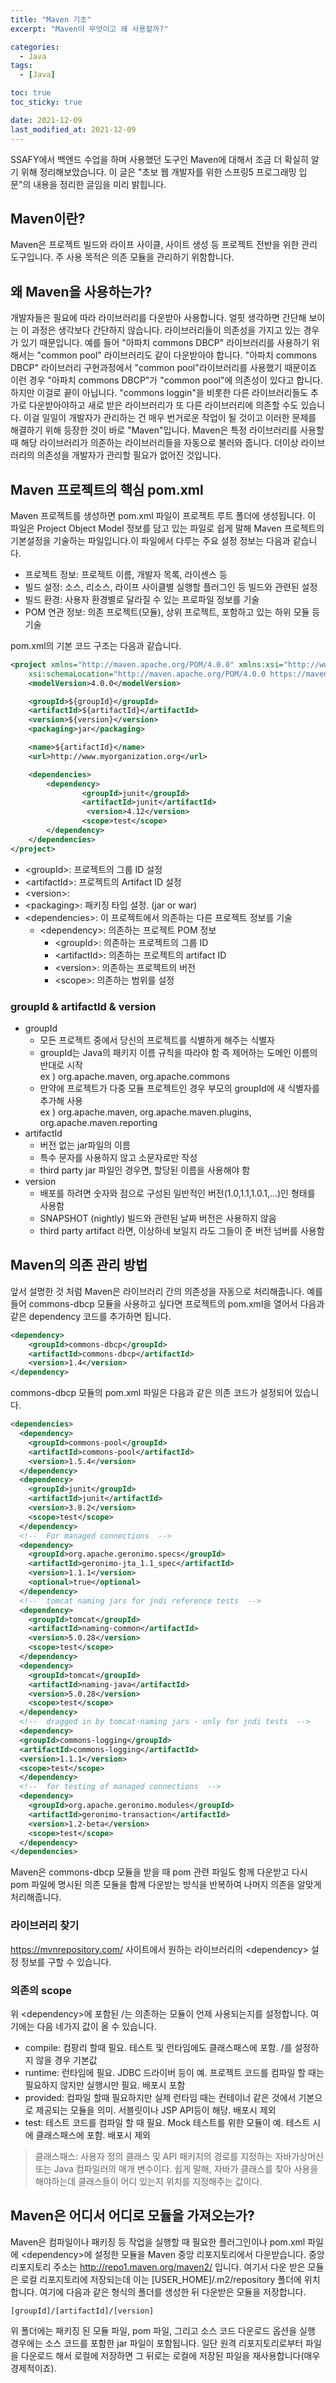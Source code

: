 ```yaml
---
title: "Maven 기초"
excerpt: "Maven이 무엇이고 왜 사용할까?"

categories:
  - Java
tags:
  - [Java]

toc: true
toc_sticky: true

date: 2021-12-09
last_modified_at: 2021-12-09
---
```


SSAFY에서 백엔드 수업을 하며 사용했던 도구인 Maven에 대해서 조금 더 확실히 알기 위해 정리해보았습니다. 이 글은 "초보 웹 개발자를 위한 스프링5 프로그래밍 입문"의 내용을 정리한 글임을 미리 밝힙니다.

## Maven이란?

Maven은 프로젝트 빌드와 라이프 사이클, 사이트 생성 등 프로젝트 전반을 위한 관리 도구입니다. 주 사용 목적은 의존 모듈을 관리하기 위함합니다.

## 왜 Maven을 사용하는가?

개발자들은 필요에 따라 라이브러리를 다운받아 사용합니다. 얼핏 생각하면 간단해 보이는 이 과정은 생각보다 간단하지 않습니다. 라이브러리들이 의존성을 가지고 있는 경우가 있기 때문입니다. 예를 들어 "아파치 commons DBCP" 라이브러리를 사용하기 위해서는 "common pool" 라이브러리도 같이 다운받아야 합니다. "아파치 commons DBCP" 라이브러리 구현과정에서 "common pool"라이브러리를 사용했기 때문이죠 이런 경우 "아파치 commons DBCP"가 "common pool"에 의존성이 있다고 합니다. 하지만 이걸로 끝이 아닙니다. "commons loggin"을 비롯한 다른 라이브러리들도 추가로 다운받아야하고 새로 받은 라이브러리가 또 다른 라이브러리에 의존할 수도 있습니다. 이걸 일일이 개발자가 관리하는 건 매우 번거로운 작업이 될 것이고 이러한 문제를 해결하기 위해 등장한 것이 바로 "Maven"입니다. Maven은 특정 라이브러리를 사용할때 해당 라이브러리가 의존하는 라이브러리들을 자동으로 불러와 줍니다. 더이상 라이브러리의 의존성을 개발자가 관리할 필요가 없어진 것입니다.

## Maven 프로젝트의 핵심 pom.xml

Maven 프로젝트를 생성하면 pom.xml 파일이 프로젝트 루트 폴더에 생성됩니다. 이 파일은 Project Object Model 정보를 담고 있는 파일로 쉽게 말해 Maven 프로젝트의 기본설정을 기술하는 파일입니다.이 파일에서 다루는 주요 설정 정보는 다음과 같습니다.

- 프로젝트 정보: 프로젝트 이름, 개발자 목록, 라이센스 등
- 빌드 설정: 소스, 리소스, 라이프 사이클별 실행할 플러그인 등 빌드와 관련된 설정
- 빌드 환경: 사용자 환경별로 달라질 수 있는 프로파일 정보를 기술
- POM 연관 정보: 의존 프로젝트(모듈), 상위 프로젝트, 포함하고 있는 하위 모듈 등 기술

pom.xml의 기본 코드 구조는 다음과 같습니다.

```xml
<project xmlns="http://maven.apache.org/POM/4.0.0" xmlns:xsi="http://www.w3.org/2001/XMLSchema-instance"
    xsi:schemaLocation="http://maven.apache.org/POM/4.0.0 https://maven.apache.org/xsd/maven-4.0.0.xsd">
    <modelVersion>4.0.0</modelVersion>

    <groupId>${groupId}</groupId>
    <artifactId>${artifactId}</artifactId>
    <version>${version}</version>
    <packaging>jar</packaging>

    <name>${artifactId}</name>
    <url>http://www.myorganization.org</url>

    <dependencies>
        <dependency>
                <groupId>junit</groupId>
                <artifactId>junit</artifactId>
                 <version>4.12</version>
                <scope>test</scope>
        </dependency>
    </dependencies>
</project>
```

- \<groupId>: 프로젝트의 그룹 ID 설정
- \<artifactId>: 프로젝트의 Artifact ID 설정
- \<version>:
- \<packaging>: 패키징 타입 설정. (jar or war)
- \<dependencies>: 이 프로젝트에서 의존하는 다른 프로젝트 정보를 기술
  - \<dependency>: 의존하는 프로젝트 POM 정보
    - \<groupId>: 의존하는 프로젝트의 그룹 ID
    - \<artifactId>: 의존하는 프로젝트의 artifact ID
    - \<version>: 의존하는 프로젝트의 버전
    - \<scope>: 의존하는 범위를 설정

### groupId & artifactId & version

- groupId
  - 모든 프로젝트 중에서 당신의 프로젝트를 식별하게 해주는 식별자
  - groupId는 Java의 패키지 이름 규칙을 따라야 함 즉 제어하는 도메인 이름의 반대로 시작  
    ex ) org.apache.maven, org.apache.commons
  - 만약에 프로젝트가 다중 모듈 프로젝트인 경우 부모의 groupId에 새 식별자를 추가해 사용  
    ex ) org.apache.maven, org.apache.maven.plugins, org.apache.maven.reporting
- artifactId
  - 버전 없는 jar파일의 이름
  - 특수 문자를 사용하지 않고 소문자로만 작성
  - third party jar 파일인 경우면, 할당된 이름을 사용해야 함
- version
  - 배포를 하려면 숫자와 점으로 구성된 일반적인 버전(1.0,1.1,1.0.1,...)인 형태를 사용함
  - SNAPSHOT (nightly) 빌드와 관련된 날짜 버전은 사용하지 않음
  - third party artifact 라면, 이상하네 보일지 라도 그들이 준 버전 넘버를 사용함

## Maven의 의존 관리 방법

앞서 설명한 것 처럼 Maven은 라이브러리 간의 의존성을 자동으로 처리해줍니다. 예를 들어 commons-dbcp 모듈을 사용하고 싶다면 프로젝트의 pom.xml을 열어서 다음과 같은 dependency 코드를 추가하면 됩니다.

```xml
<dependency>
    <groupId>commons-dbcp</groupId>
    <artifactId>commons-dbcp</artifactId>
    <version>1.4</version>
</dependency>
```

commons-dbcp 모듈의 pom.xml 파일은 다음과 같은 의존 코드가 설정되어 있습니다.

```xml
<dependencies>
  <dependency>
    <groupId>commons-pool</groupId>
    <artifactId>commons-pool</artifactId>
    <version>1.5.4</version>
  </dependency>
  <dependency>
    <groupId>junit</groupId>
    <artifactId>junit</artifactId>
    <version>3.8.2</version>
    <scope>test</scope>
  </dependency>
  <!--  For managed connections  -->
  <dependency>
    <groupId>org.apache.geronimo.specs</groupId>
    <artifactId>geronimo-jta_1.1_spec</artifactId>
    <version>1.1.1</version>
    <optional>true</optional>
  </dependency>
  <!--  tomcat naming jars for jndi reference tests  -->
  <dependency>
    <groupId>tomcat</groupId>
    <artifactId>naming-common</artifactId>
    <version>5.0.28</version>
    <scope>test</scope>
  </dependency>
  <dependency>
    <groupId>tomcat</groupId>
    <artifactId>naming-java</artifactId>
    <version>5.0.28</version>
    <scope>test</scope>
  </dependency>
  <!--  dragged in by tomcat-naming jars - only for jndi tests  -->
  <dependency>
  <groupId>commons-logging</groupId>
  <artifactId>commons-logging</artifactId>
  <version>1.1.1</version>
  <scope>test</scope>
  </dependency>
  <!--  for testing of managed connections  -->
  <dependency>
    <groupId>org.apache.geronimo.modules</groupId>
    <artifactId>geronimo-transaction</artifactId>
    <version>1.2-beta</version>
    <scope>test</scope>
  </dependency>
</dependencies>
```

Maven은 commons-dbcp 모듈을 받을 때 pom 관련 파일도 함께 다운받고 다시 pom 파일에 명시된 의존 모듈을 함께 다운받는 방식을 반복하여 나머지 의존을 알맞게 처리해줍니다.

### 라이브러리 찾기

https://mvnrepository.com/ 사이트에서 원하는 라이브러리의 \<dependency> 설정 정보를 구할 수 있습니다.

### 의존의 scope

위 \<dependency>에 포함된 /<scope>는 의존하는 모듈이 언제 사용되는지를 설정합니다. 여기에는 다음 네가지 값이 올 수 있습니다.

- compile: 컴팡리 할때 필요. 테스트 및 런타임에도 클래스패스에 포함. /<scope>를 설정하지 않을 경우 기본값
- runtime: 런타임에 필요. JDBC 드라이버 등이 예. 프로젝트 코드를 컴파일 할 때는 필요하지 않지만 실행시만 필요. 배포시 포함
- provided: 컴파일 할때 필요하지만 실제 런타임 때는 컨테이너 같은 것에서 기본으로 제공되는 모듈을 의미. 서블릿이나 JSP API등이 해당. 배포시 제외
- test: 테스트 코드를 컴파일 할 때 필요. Mock 테스트를 위한 모듈이 예. 테스트 시에 클래스패스에 포함. 배포시 제외

> 클래스패스: 사용자 정의 클래스 및 API 패키지의 경로를 지정하는 자바가상머신 또는 Java 컴파일러의 매개 변수이다. 쉽게 말해, 자바가 클래스를 찾아 사용을 해야하는데 클래스들이 어디 있는지 위치를 지정해주는 값이다.

## Maven은 어디서 어디로 모듈을 가져오는가?

Maven은 컴파일이나 패키징 등 작업을 실행할 때 필요한 플러그인이나 pom.xml 파일에 \<dependency>에 설정한 모듈을 Maven 중앙 리포지토리에서 다운받습니다. 중앙 리포지토리 주소는 http://repo1.maven.org/maven2/ 입니다. 여기서 다운 받은 모듈은 로컬 리포지토리에 저장되는데 이는 [USER_HOME]/.m2/repository 폴더에 위치합니다. 여기에 다음과 같은 형식의 폴더를 생성한 뒤 다운받은 모듈을 저장합니다.

```
[groupId]/[artifactId]/[version]
```

위 폴더에는 패키징 된 모듈 파일, pom 파일, 그리고 소스 코드 다운로드 옵션을 실행 경우에는 소스 코드를 포함한 jar 파일이 포함됩니다. 일단 원격 리포지토리로부터 파일을 다운로드 해서 로컬에 저장하면 그 뒤로는 로컬에 저장된 파일을 재사용합니다(매우 경제적이죠).
